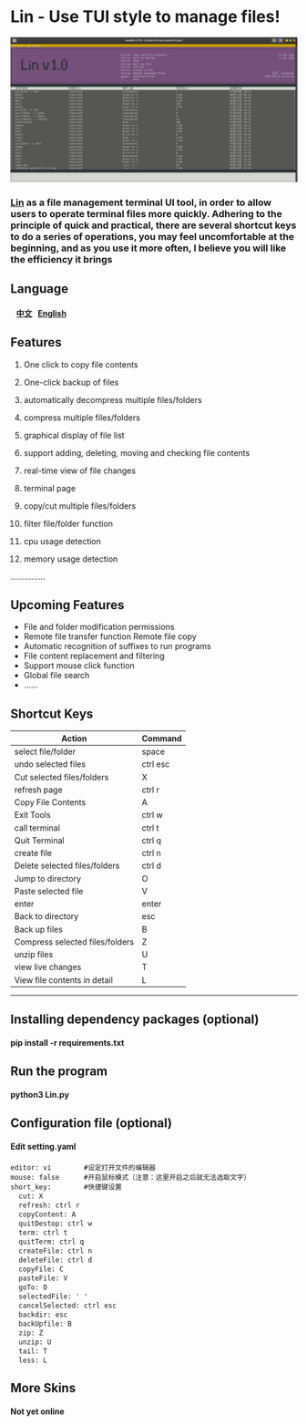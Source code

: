 # Lin - Use TUI style to manage files!

![image](https://github.com/Mrwu87/Lin/blob/master/linsc.png)

### [Lin](https://github.com/Mrwu87/Lin) as a file management terminal UI tool, in order to allow users to operate terminal files more quickly. Adhering to the principle of quick and practical, there are several shortcut keys to do a series of operations, you may feel uncomfortable at the beginning, and as you use it more often, I believe you will like the efficiency it brings

## Language
####  &nbsp; &nbsp;[中文](README.md) &nbsp; [English](ENG_README.md)

## Features

1. One click to copy file contents

2. One-click backup of files

3. automatically decompress multiple files/folders

4. compress multiple files/folders

5. graphical display of file list

6. support adding, deleting, moving and checking file contents

7. real-time view of file changes

8. terminal page

9. copy/cut multiple files/folders

10. filter file/folder function

11. cpu usage detection

12. memory usage detection

   ...............

## Upcoming Features
- File and folder modification permissions
- Remote file transfer function Remote file copy
- Automatic recognition of suffixes to run programs
- File content replacement and filtering
- Support mouse click function
- Global file search
- ......
## Shortcut Keys


| Action | Command |
|--------|---------|
| select file/folder | space |  
| undo selected files | ctrl esc |  
| Cut selected files/folders | X |
| refresh page | ctrl r |
| Copy File Contents | A |
| Exit Tools | ctrl w |
| call terminal | ctrl t |
| Quit Terminal | ctrl q |
| create file | ctrl n |
| Delete selected files/folders | ctrl d |
| Jump to directory | O |  
| Paste selected file | V |  
| enter | enter  
| Back to directory | esc |  
| Back up files | B | 
| Compress selected files/folders | Z | 
| unzip files | U | 
| view live changes | T | 
| View file contents in detail | L | 

---

## Installing dependency packages (optional)
#### pip install -r requirements.txt
## Run the program

#### python3 Lin.py
## Configuration file (optional)

#### Edit setting.yaml

```
editor: vi        #设定打开文件的编辑器
mouse: false      #开启鼠标模式（注意：这里开启之后就无法选取文字）
short_key:        #快捷键设置
  cut: X
  refresh: ctrl r
  copyContent: A
  quitDestop: ctrl w
  term: ctrl t
  quitTerm: ctrl q
  createFile: ctrl n
  deleteFile: ctrl d
  copyFile: C
  pasteFile: V
  goTo: O
  selectedFile: ' '
  cancelSelected: ctrl esc
  backdir: esc
  backUpfile: B
  zip: Z
  unzip: U
  tail: T
  less: L

```


## More Skins
#### Not yet online

